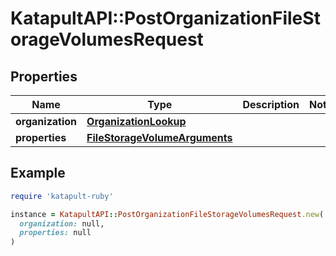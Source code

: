 # KatapultAPI::PostOrganizationFileStorageVolumesRequest

## Properties

| Name | Type | Description | Notes |
| ---- | ---- | ----------- | ----- |
| **organization** | [**OrganizationLookup**](OrganizationLookup.md) |  |  |
| **properties** | [**FileStorageVolumeArguments**](FileStorageVolumeArguments.md) |  |  |

## Example

```ruby
require 'katapult-ruby'

instance = KatapultAPI::PostOrganizationFileStorageVolumesRequest.new(
  organization: null,
  properties: null
)
```

